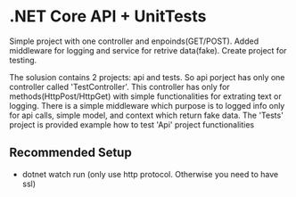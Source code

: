 # .NET Core API + UnitTests
Simple project with one controller and enpoinds(GET/POST). Added middleware for logging and service for retrive data(fake). Create project for testing.

The solusion contains 2 projects: api and tests. So api porject has only one controller called 'TestController'. This controller has only for methods(HttpPost/HttpGet) with simple functionalities for extrating text or logging. There is a simple middleware which purpose is to logged info only for api calls, simple model, and context which return fake data. The 'Tests' project is provided example how to test 'Api' project functionalities
## Recommended Setup
- dotnet watch run (only use http protocol. Otherwise you need to have ssl)

